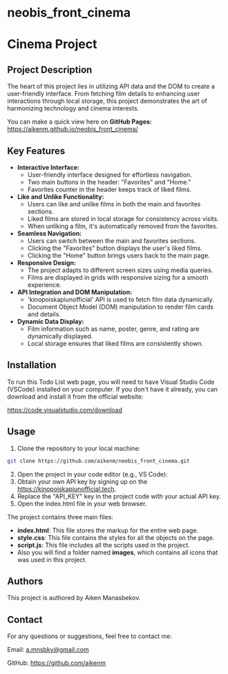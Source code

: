 # neobis_front_cinema


# Cinema Project

## Project Description

The heart of this project lies in utilizing API data and the DOM to create a user-friendly interface. From fetching film details to enhancing user interactions through local storage, this project demonstrates the art of harmonizing technology and cinema interests. 

You can make a quick view here on **GitHub Pages:** https://aikenm.github.io/neobis_front_cinema/

## Key Features

* **Interactive Interface:**
  * User-friendly interface designed for effortless navigation.
  * Two main buttons in the header: "Favorites" and "Home."
  * Favorites counter in the header keeps track of liked films.
* **Like and Unlike Functionality:**
  * Users can like and unlike films in both the main and favorites sections.
  * Liked films are stored in local storage for consistency across visits.
  * When unliking a film, it's automatically removed from the favorites.
* **Seamless Navigation:**
  * Users can switch between the main and favorites sections.
  * Clicking the "Favorites" button displays the user's liked films.
  * Clicking the "Home" button brings users back to the main page.
* **Responsive Design:**
  * The project adapts to different screen sizes using media queries.
  * Films are displayed in grids with responsive sizing for a smooth experience.
* **API Integration and DOM Manipulation:**
  * 'kinopoiskapiunofficial' API is used to fetch film data dynamically.
  * Document Object Model (DOM) manipulation to render film cards and details.
* **Dynamic Data Display:**
  * Film information such as name, poster, genre, and rating are dynamically displayed.
  * Local storage ensures that liked films are consistently shown.

## Installation

To run this Todo List web page, you will need to have Visual Studio Code (VSCode) installed on your computer. If you don't have it already, you can download and install it from the official website:

https://code.visualstudio.com/download

## Usage

1. Clone the repository to your local machine:

```bash
git clone https://github.com/aikenm/neobis_front_cinema.git
```
2. Open the project in your code editor (e.g., VS Code):
3. Obtain your own API key by signing up on the https://kinopoiskapiunofficial.tech.
4. Replace the "API_KEY" key in the project code with your actual API key.
5. Open the index.html file in your web browser.

The project contains three main files:

 * **index.html**: This file stores the markup for the entire web page.
 * **style.css**: This file contains the styles for all the objects on the page.
 * **script.js**: This file includes all the scripts used in the project.
 * Also you will find a folder named **images**, which contains all icons that was used in this project.

## Authors

This project is authored by Aiken Manasbekov.

## Contact

For any questions or suggestions, feel free to contact me:

Email: a.mnsbkv@gmail.com

GitHub: https://github.com/aikenm
